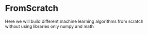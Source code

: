 # FromScratch
 Here we will build different machine learning algorithms from scratch without using libraries only numpy and math
